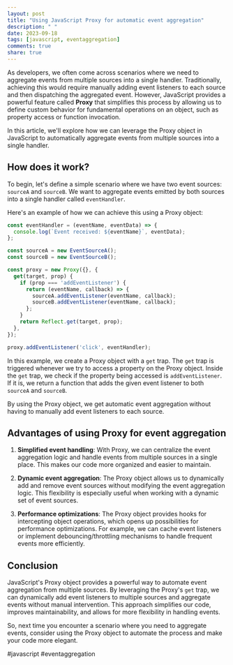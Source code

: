 ```yaml
---
layout: post
title: "Using JavaScript Proxy for automatic event aggregation"
description: " "
date: 2023-09-18
tags: [javascript, eventaggregation]
comments: true
share: true
---
```


As developers, we often come across scenarios where we need to aggregate events from multiple sources into a single handler. Traditionally, achieving this would require manually adding event listeners to each source and then dispatching the aggregated event. However, JavaScript provides a powerful feature called **Proxy** that simplifies this process by allowing us to define custom behavior for fundamental operations on an object, such as property access or function invocation.

In this article, we'll explore how we can leverage the Proxy object in JavaScript to automatically aggregate events from multiple sources into a single handler.

## How does it work?

To begin, let's define a simple scenario where we have two event sources: `sourceA` and `sourceB`. We want to aggregate events emitted by both sources into a single handler called `eventHandler`. 

Here's an example of how we can achieve this using a Proxy object:

```javascript
const eventHandler = (eventName, eventData) => {
  console.log(`Event received: ${eventName}`, eventData);
};

const sourceA = new EventSourceA();
const sourceB = new EventSourceB();

const proxy = new Proxy({}, {
  get(target, prop) {
    if (prop === 'addEventListener') {
      return (eventName, callback) => {
        sourceA.addEventListener(eventName, callback);
        sourceB.addEventListener(eventName, callback);
      };
    }
    return Reflect.get(target, prop);
  },
});

proxy.addEventListener('click', eventHandler);
```

In this example, we create a Proxy object with a `get` trap. The `get` trap is triggered whenever we try to access a property on the Proxy object. Inside the `get` trap, we check if the property being accessed is `addEventListener`. If it is, we return a function that adds the given event listener to both `sourceA` and `sourceB`.

By using the Proxy object, we get automatic event aggregation without having to manually add event listeners to each source.

## Advantages of using Proxy for event aggregation

1. **Simplified event handling**: With Proxy, we can centralize the event aggregation logic and handle events from multiple sources in a single place. This makes our code more organized and easier to maintain.

2. **Dynamic event aggregation**: The Proxy object allows us to dynamically add and remove event sources without modifying the event aggregation logic. This flexibility is especially useful when working with a dynamic set of event sources.

3. **Performance optimizations**: The Proxy object provides hooks for intercepting object operations, which opens up possibilities for performance optimizations. For example, we can cache event listeners or implement debouncing/throttling mechanisms to handle frequent events more efficiently.

## Conclusion

JavaScript's Proxy object provides a powerful way to automate event aggregation from multiple sources. By leveraging the Proxy's `get` trap, we can dynamically add event listeners to multiple sources and aggregate events without manual intervention. This approach simplifies our code, improves maintainability, and allows for more flexibility in handling events.

So, next time you encounter a scenario where you need to aggregate events, consider using the Proxy object to automate the process and make your code more elegant.

#javascript #eventaggregation